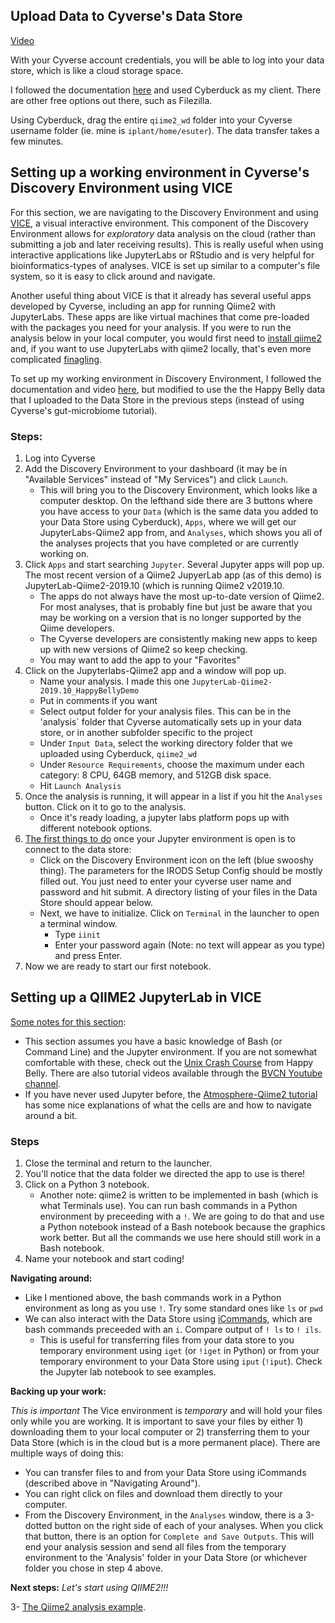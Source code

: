 ## Upload Data to Cyverse's Data Store

[Video](https://youtu.be/zNdho4gwZ9M)

With your Cyverse account credentials, you will be able to log into your data store, which is like a cloud storage space. 

I followed the documentation [here](https://cyverse-data-store-guide.readthedocs-hosted.com/en/latest/step1.html#download-and-first-time-configuration-of-cyberduck) and used Cyberduck as my client. There are other free options out there, such as Filezilla.

Using Cyberduck, drag the entire `qiime2_wd` folder into your Cyverse username folder (ie. mine is `iplant/home/esuter`). The data transfer takes a few minutes.  

## Setting up a working environment in Cyverse's Discovery Environment using VICE
For this section, we are navigating to the Discovery Environment and using [VICE](https://learning.cyverse.org/projects/vice/en/latest/), a visual interactive environment. This component of the Discovery Environment allows for *exploratory* data analysis on the cloud (rather than submitting a job and later receiving results). This is really useful when using interactive applications like JupyterLabs or RStudio and is very helpful for bioinformatics-types of analyses. VICE is set up similar to a computer's file system, so it is easy to click around and navigate.

Another useful thing about VICE is that it already has several useful apps developed by Cyverse, including an app for running Qiime2 with JupyterLabs. These apps are like virtual machines that come pre-loaded with the packages you need for your analysis. If you were to run the analysis below in your local computer, you would first need to [install qiime2](https://docs.qiime2.org/2020.2/install/) and, if you want to use JupyterLabs with qiime2 locally, that's even more complicated [finagling](https://docs.qiime2.org/2017.7/interfaces/artifact-api/).

To set up my working environment in Discovery Environment, I followed the documentation and video [here](https://cyverse-jupyter-qiime2.readthedocs-hosted.com/en/latest/), but modified to use the the Happy Belly data that I uploaded to the Data Store in the previous steps (instead of using Cyverse's gut-microbiome tutorial).


### Steps:
1. Log into Cyverse
2. Add the Discovery Environment to your dashboard (it may be in "Available Services" instead of "My Services") and click `Launch`.
	- This will bring you to the Discovery Environment, which looks like a computer desktop. On the lefthand side there are 3 buttons where you have access to your `Data` (which is the same data you added to your Data Store using Cyberduck), `Apps`, where we will get our JupyterLabs-Qiime2 app from, and `Analyses`, which shows you all of the analyses projects that you have completed or are currently working on.
3. Click `Apps` and start searching `Jupyter`. Several Jupyter apps will pop up. The most recent version of a Qiime2 JupyerLab app (as of this demo) is JupyterLab-Qiime2-2019.10 (which is running Qiime2 v2019.10.
	- The apps do not always have the most up-to-date version of Qiime2. For most analyses, that is probably fine but just be aware that you may be working on a version that is no longer supported by the Qiime developers.
	- The Cyverse developers are consistently making new apps to keep up with new versions of Qiime2 so keep checking.
	- You may want to add the app to your "Favorites"
4. Click on the Jupyterlabs-Qiime2 app and a window will pop up.
	- Name your analysis. I made this one `JupyterLab-Qiime2-2019.10_HappyBellyDemo`
	- Put in comments if you want
	- Select output folder for your analysis files. This can be in the 'analysis` folder that Cyverse automatically sets up in your data store, or in another subfolder specific to the project
	- Under `Input Data`, select the working directory folder that we uploaded using Cyberduck, `qiime2_wd`
	- Under `Resource Requirements`, choose the maximum under each category: 8 CPU, 64GB memory, and 512GB disk space.
	- Hit `Launch Analysis`
5. Once the analysis is running, it will appear in a list if you hit the `Analyses` button. Click on it to go to the analysis.
	- Once it's ready loading, a jupyter labs platform pops up with different notebook options.
6. <u>The first things to do</u> once your Jupyter environment is open is to connect to the data store:
	- Click on the Discovery Environment icon on the left (blue swooshy thing). The parameters for the IRODS Setup Config should be mostly filled out. You just need to enter your cyverse user name and password and hit submit. A directory listing of your files in the Data Store should appear below.
	- Next, we have to initialize. Click on `Terminal` in the launcher to open a terminal window.
		- Type `iinit` 
		- Enter your password again (Note: no text will appear as you type) and press Enter.
7. Now we are ready to start our first notebook.
	
	
## Setting up a QIIME2 JupyterLab in VICE

<u>Some notes for this section</u>:  

- This section assumes you have a basic knowledge of Bash (or Command Line) and the Jupyter environment. If you are not somewhat comfortable with these, check out the [Unix Crash Course]( https://astrobiomike.github.io/unix/unix-intro) from Happy Belly. There are also tutorial videos available through the [BVCN Youtube channel](https://www.youtube.com/channel/UC5qVqcvUPfgPQWOhBaR_Low).
- If you have never used Jupyter before, the [Atmosphere-Qiime2 tutorial](https://github.com/joslynnlee/qiime2-workflow-cyverse/wiki/Module:-Introduction-to-Jupyter-Notebook#welcome-to-the-jupyter-notebook) has some nice explanations of what the cells are and how to navigate around a bit.


### Steps

1. Close the terminal and return to the launcher.
2. You'll notice that the data folder we directed the app to use is there!
3. Click on a Python 3 notebook.
	- Another note: qiime2 is written to be implemented in bash (which is what Terminals use). You can run bash commands in a Python environment by preceeding with a `!`. We are going to do that and use a Python notebook instead of a Bash notebook because the graphics work better. But all the commands we use here should still work in a Bash notebook.
4. Name your notebook and start coding!



**Navigating around:**

- Like I mentioned above, the bash commands work in a Python environment as long as you use `!`. Try some standard ones like `ls` or `pwd`
- We can also interact with the Data Store using <u>iCommands</u>, which are bash commands preceeded with an `i`. Compare output of `! ls` to `! ils`.
	- This is useful for transferring files from your data store to you temporary environment using `iget` (or `!iget` in Python) or from your temporary environment to your Data Store using `iput` (`!iput`). Check the Jupyter lab notebook to see examples.

**Backing up your work:**  

*This is important* The Vice environment is *temporary* and will hold your files only while you are working. It is important to save your files by either 1) downloading them to your local computer or 2) transferring them to your Data Store (which is in the cloud but is a more permanent place). There are multiple ways of doing this:

- You can transfer files to and from your Data Store using iCommands (described above in "Navigating Around").
- You can right click on files and download them directly to your computer.
- From the Discovery Environment, in the `Analyses` window, there is a 3-dotted button on the right side of each of your analyses. When you click that button, there is an option for `Complete and Save Outputs`. This will end your analysis session and send all files from the temporary environment to the 'Analysis' folder in your Data Store (or whichever folder you chose in step 4 above.



**Next steps:** *Let's start using QIIME2!!!*

  3- [The Qiime2 analysis example](https://github.com/biovcnet/topic-amplicons/blob/master/Lesson03a/analysis.md). 




